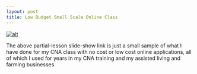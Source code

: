 ```yaml
---
layout: post
title: Low Budget Small Scale Online Class
---
```


[![alt](https://www.keepandshare.com/userpics/h/e/a/r/tnhandstraining/2019-02/sb/front-43025169.jpg?ts=1550287187)](https://www.keepandshare.com/photo/539351/chapter-07-basic-nursing-skills-sample-section-1-a1-only?ifr=y)

The above partial-lesson slide-show link is just a small sample of what I have done for my CNA class with no cost or low cost online applications, all of which I used for years in my CNA training and my assisted living and farming businesses.
